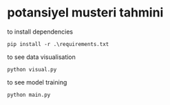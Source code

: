 # potansiyel musteri tahmini

to install dependencies

```shell
pip install -r .\requirements.txt
```

to see data visualisation

```shell
python visual.py
```

to see model training

```shell
python main.py
```

